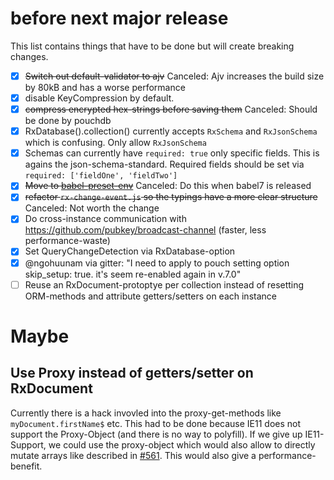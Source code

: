 # before next major release

This list contains things that have to be done but will create breaking changes.


- [x] ~~Switch out default-validator to ajv~~ Canceled: Ajv increases the build size by 80kB and has a worse performance
- [x] disable KeyCompression by default.
- [x] ~~compress encrypted hex-strings before saving them~~ Canceled: Should be done by pouchdb
- [x] RxDatabase().collection() currently accepts `RxSchema` and `RxJsonSchema` which is confusing. Only allow `RxJsonSchema`
- [x] Schemas can currently have `required: true` only specific fields. This is agains the json-schema-standard. Required fields should be set via `required: ['fieldOne', 'fieldTwo']`
- [x] ~~Move to [babel-preset-env](https://babeljs.io/env/)~~ Canceled: Do this when babel7 is released
- [x] ~~refactor `rx-change-event.js` so the typings have a more clear structure~~ Canceled: Not worth the change
- [x] Do cross-instance communication with https://github.com/pubkey/broadcast-channel (faster, less performance-waste)
- [x] Set QueryChangeDetection via RxDatabase-option
- [x] @ngohuunam via gitter: "I need to apply to pouch setting option skip_setup: true. it's seem re-enabled again in v.7.0"
- [ ] Reuse an RxDocument-protoptye per collection instead of resetting ORM-methods and attribute getters/setters on each instance

# Maybe

## Use Proxy instead of getters/setter on RxDocument
Currently there is a hack invovled into the proxy-get-methods like `myDocument.firstName$` etc.
This had to be done because IE11 does not support the Proxy-Object (and there is no way to polyfill).
If we give up IE11-Support, we could use the proxy-object which would also allow to directly mutate arrays like described in [#561](https://github.com/pubkey/rxdb/issues/561). This would also give a performance-benefit.
